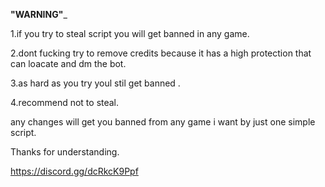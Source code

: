 __"WARNING"___


1.if you try to steal script you will get banned in any game.

2.dont fucking try to remove credits because it has a high protection that can loacate and dm the bot.

3.as hard as you try youl stil get banned .

4.recommend not to steal.


any changes will get you banned from any game i want by just one simple script.

Thanks for understanding.


https://discord.gg/dcRkcK9Ppf
